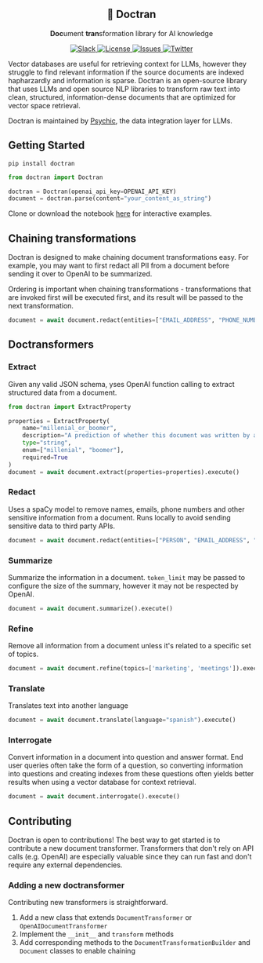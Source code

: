 <h2 align="center">
🐛 Doctran
</h2>

<p align="center">
  <p align="center"><b>Doc</b>ument <b>tran</b>sformation library for AI knowledge</p>
</p>
<p align="center">
<a href="https://join.slack.com/t/psychicapi/shared_invite/zt-1ty1wz6w0-8jkmdvBpM5kj_Fh30EiCcg" target="_blank">
    <img src="https://img.shields.io/badge/slack-join-blue.svg?logo=slack" alt="Slack">
</a>
</a>
<a href="https://github.com/psychic-api/doctran/blob/main/LICENSE" target="_blank">
    <img src="https://img.shields.io/static/v1?label=license&message=GPL-3.0&color=blue" alt="License">
</a>
<a href="https://github.com/psychic-api/doctran/issues?q=is%3Aissue+is%3Aclosed" target="_blank">
    <img src="https://img.shields.io/github/issues-closed/psychic-api/doctran?color=blue" alt="Issues">
</a>
  <a href="https://twitter.com/psychicapi" target="_blank">
    <img src="https://img.shields.io/twitter/follow/psychicapi?style=social" alt="Twitter">
</a>
</p>

Vector databases are useful for retrieving context for LLMs, however they struggle to find relevant information if the source documents are indexed hapharzardly and information is sparse. Doctran is an open-source library that uses LLMs and open source NLP libraries to transform raw text into clean, structured, information-dense documents that are optimized for vector space retrieval.

Doctran is maintained by [Psychic](https://github.com/psychic-api/psychic), the data integration layer for LLMs.

## Getting Started
`pip install doctran`

```python
from doctran import Doctran

doctran = Doctran(openai_api_key=OPENAI_API_KEY)
document = doctran.parse(content="your_content_as_string")
```
Clone or download the notebook [here](/examples/doctran_examples.ipynb) for interactive examples.

## Chaining transformations
Doctran is designed to make chaining document transformations easy. For example, you may want to first redact all PII from a document before sending it over to OpenAI to be summarized.

Ordering is important when chaining transformations - transformations that are invoked first will be executed first, and its result will be passed to the next transformation.

```python
document = await document.redact(entities=["EMAIL_ADDRESS", "PHONE_NUMBER"]).extract(properties).summarize().execute()
```

## Doctransformers

### Extract
Given any valid JSON schema, yses OpenAI function calling to extract structured data from a document.

```python
from doctran import ExtractProperty

properties = ExtractProperty(
    name="millenial_or_boomer", 
    description="A prediction of whether this document was written by a millenial or boomer",
    type="string",
    enum=["millenial", "boomer"],
    required=True
)
document = await document.extract(properties=properties).execute()
```

### Redact
Uses a spaCy model to remove names, emails, phone numbers and other sensitive information from a document. Runs locally to avoid sending sensitive data to third party APIs.

```python
document = await document.redact(entities=["PERSON", "EMAIL_ADDRESS", "PHONE_NUMBER", "US_SSN"]).execute()
```

### Summarize
Summarize the information in a document. `token_limit` may be passed to configure the size of the summary, however it may not be respected by OpenAI.

```python
document = await document.summarize().execute()
```

### Refine
Remove all information from a document unless it's related to a specific set of topics.

```python
document = await document.refine(topics=['marketing', 'meetings']).execute()
```

### Translate
Translates text into another language

```python
document = await document.translate(language="spanish").execute()
```

### Interrogate
Convert information in a document into question and answer format. End user queries often take the form of a question, so converting information into questions and creating indexes from these questions often yields better results when using a vector database for context retrieval.

```python
document = await document.interrogate().execute()
```

## Contributing
Doctran is open to contributions! The best way to get started is to contribute a new document transformer. Transformers that don't rely on API calls (e.g. OpenAI) are especially valuable since they can run fast and don't require any external dependencies.

### Adding a new doctransformer
Contributing new transformers is straightforward.

1. Add a new class that extends `DocumentTransformer` or `OpenAIDocumentTransformer`
2. Implement the `__init__` and `transform` methods
3. Add corresponding methods to the `DocumentTransformationBuilder` and `Document` classes to enable chaining

